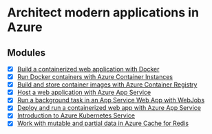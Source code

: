 # Architect modern applications in Azure


## Modules

- [x] [Build a containerized web application with Docker](https://docs.microsoft.com/en-us/learn/modules/intro-to-containers/)
- [x] [Run Docker containers with Azure Container Instances](https://docs.microsoft.com/en-us/learn/modules/run-docker-with-azure-container-instances/)
- [x] [Build and store container images with Azure Container Registry](https://docs.microsoft.com/en-us/learn/modules/build-and-store-container-images/)
- [x] [Host a web application with Azure App Service](https://docs.microsoft.com/en-us/learn/modules/host-a-web-app-with-azure-app-service/)
- [x] [Run a background task in an App Service Web App with WebJobs](https://docs.microsoft.com/en-us/learn/modules/run-web-app-background-task-with-webjobs/)
- [x] [Deploy and run a containerized web app with Azure App Service](https://docs.microsoft.com/en-us/learn/modules/deploy-run-container-app-service/)
- [x] [Introduction to Azure Kubernetes Service](https://docs.microsoft.com/en-us/learn/modules/intro-to-azure-kubernetes-service/)
- [x] [Work with mutable and partial data in Azure Cache for Redis](https://docs.microsoft.com/en-us/learn/modules/work-with-mutable-and-partial-data-in-a-redis-cache/)
